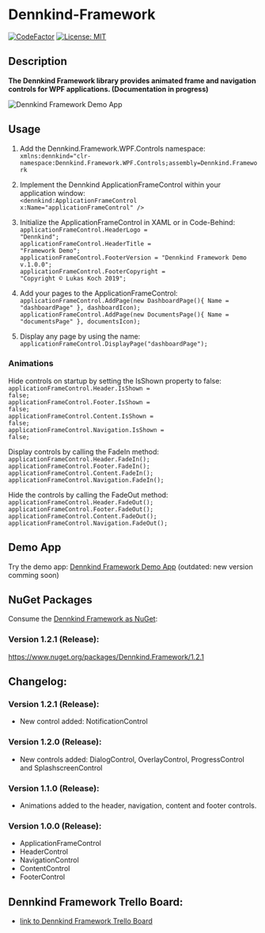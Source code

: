 # Dennkind-Framework
[![CodeFactor](https://www.codefactor.io/repository/github/dennkind/dennkind-framework/badge/master)](https://www.codefactor.io/repository/github/dennkind/dennkind-framework/overview/master)
[![License: MIT](https://img.shields.io/badge/License-MIT-yellow.svg)](https://github.com/Dennkind/Dennkind-Framework/blob/master/LICENSE)

## Description
<b>The Dennkind Framework library provides animated frame and navigation controls for WPF applications. (Documentation in progress)</b>

![Dennkind Framework Demo App](http://www.dennkind.com/files/dennkindFrameworkDemoApp.png)

## Usage
1. Add the Dennkind.Framework.WPF.Controls namespace:<br />
<code>xmlns:dennkind="clr-namespace:Dennkind.Framework.WPF.Controls;assembly=Dennkind.Framework</code>

2. Implement the Dennkind ApplicationFrameControl within your application window:<br />
<code><dennkind:ApplicationFrameControl x:Name="applicationFrameControl" /></code>

3. Initialize the ApplicationFrameControl in XAML or in Code-Behind:<br />
<code>applicationFrameControl.HeaderLogo = "Dennkind";</code><br />
<code>applicationFrameControl.HeaderTitle = "Framework Demo";</code><br />
<code>applicationFrameControl.FooterVersion = "Dennkind Framework Demo v.1.0.0";</code><br />
<code>applicationFrameControl.FooterCopyright = "Copyright © Lukas Koch 2019";</code>

4. Add your pages to the ApplicationFrameControl:<br />
<code>applicationFrameControl.AddPage(new DashboardPage(){ Name = "dashboardPage" }, dashboardIcon);</code><br />
<code>applicationFrameControl.AddPage(new DocumentsPage(){ Name = "documentsPage" }, documentsIcon);</code>

5. Display any page by using the name:<br />
<code>applicationFrameControl.DisplayPage("dashboardPage");</code>

### Animations 
Hide controls on startup by setting the IsShown property to false:<br />
<code>applicationFrameControl.Header.IsShown = false;</code><br />
<code>applicationFrameControl.Footer.IsShown = false;</code><br />
<code>applicationFrameControl.Content.IsShown = false;</code><br />
<code>applicationFrameControl.Navigation.IsShown = false;</code><br />

Display controls by calling the FadeIn method:<br />
<code>applicationFrameControl.Header.FadeIn();</code><br />
<code>applicationFrameControl.Footer.FadeIn();</code><br />
<code>applicationFrameControl.Content.FadeIn();</code><br />
<code>applicationFrameControl.Navigation.FadeIn();</code><br />

Hide the controls by calling the FadeOut method:<br />
<code>applicationFrameControl.Header.FadeOut();</code><br />
<code>applicationFrameControl.Footer.FadeOut();</code><br />
<code>applicationFrameControl.Content.FadeOut();</code><br />
<code>applicationFrameControl.Navigation.FadeOut();</code><br />

## Demo App
Try the demo app: [Dennkind Framework Demo App](https://github.com/Dennkind/Dennkind-Framework-Demo) (outdated: new version comming soon)

## NuGet Packages
Consume the [Dennkind Framework as NuGet](https://www.nuget.org/packages/Dennkind.Framework/1.2.0):<br />

### Version 1.2.1 (Release):
https://www.nuget.org/packages/Dennkind.Framework/1.2.1

## Changelog:
### Version 1.2.1 (Release):
- New control added: NotificationControl

### Version 1.2.0 (Release):
- New controls added: DialogControl, OverlayControl, ProgressControl and SplashscreenControl

### Version 1.1.0 (Release):
- Animations added to the header, navigation, content and footer controls.

### Version 1.0.0 (Release):
- ApplicationFrameControl
- HeaderControl
- NavigationControl
- ContentControl
- FooterControl

## Dennkind Framework Trello Board:
- [link to Dennkind Framework Trello Board](https://trello.com/b/RbvKbD10/dennkind-framework) 

